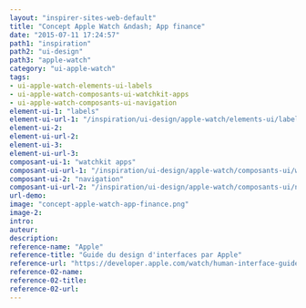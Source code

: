 ```yaml
---
layout: "inspirer-sites-web-default"
title: "Concept Apple Watch &ndash; App finance"
date: "2015-07-11 17:24:57"
path1: "inspiration"
path2: "ui-design"
path3: "apple-watch"
category: "ui-apple-watch"
tags:
- ui-apple-watch-elements-ui-labels
- ui-apple-watch-composants-ui-watchkit-apps
- ui-apple-watch-composants-ui-navigation
element-ui-1: "labels"
element-ui-url-1: "/inspiration/ui-design/apple-watch/elements-ui/labels/"
element-ui-2:
element-ui-url-2:
element-ui-3:
element-ui-url-3:
composant-ui-1: "watchkit apps"
composant-ui-url-1: "/inspiration/ui-design/apple-watch/composants-ui/watchkit-apps/"
composant-ui-2: "navigation"
composant-ui-url-2: "/inspiration/ui-design/apple-watch/composants-ui/navigation/"
url-demo:
image: "concept-apple-watch-app-finance.png"
image-2:
intro:
auteur:
description:
reference-name: "Apple"
reference-title: "Guide du design d'interfaces par Apple"
reference-url: "https://developer.apple.com/watch/human-interface-guidelines/"
reference-02-name:
reference-02-title:
reference-02-url:
---
```

